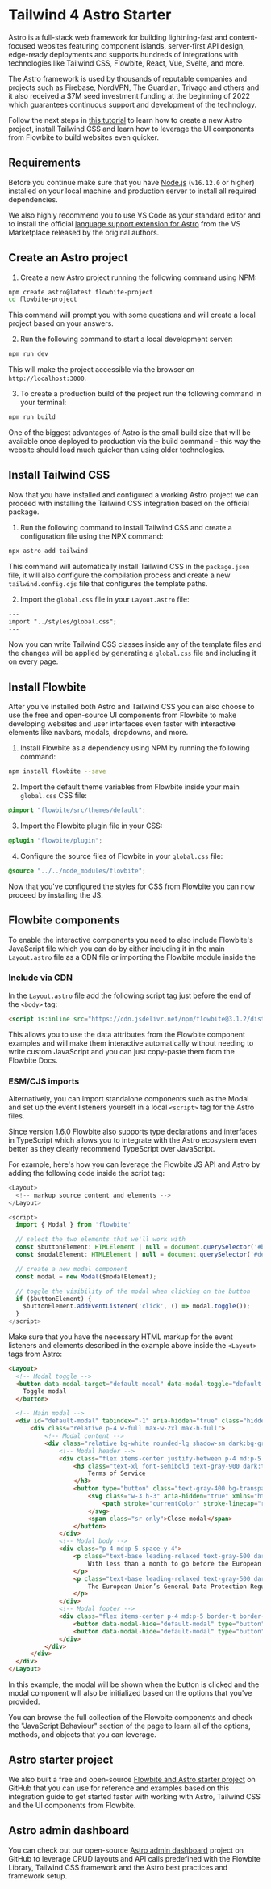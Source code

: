 # Tailwind 4 Astro Starter

Astro is a full-stack web framework for building lightning-fast and content-focused websites featuring component islands, server-first API design, edge-ready deployments and supports hundreds of integrations with technologies like Tailwind CSS, Flowbite, React, Vue, Svelte, and more.

The Astro framework is used by thousands of reputable companies and projects such as Firebase, NordVPN, The Guardian, Trivago and others and it also received a $7M seed investment funding at the beginning of 2022 which guarantees continuous support and development of the technology.

Follow the next steps in [this tutorial](https://flowbite.com/docs/getting-started/astro/) to learn how to create a new Astro project, install Tailwind CSS and learn how to leverage the UI components from Flowbite to build websites even quicker.

## Requirements

Before you continue make sure that you have [Node.js](https://nodejs.org/en/) (`v16.12.0` or higher) installed on your local machine and production server to install all required dependencies.

We also highly recommend you to use VS Code as your standard editor and to install the official [language support extension for Astro](https://marketplace.visualstudio.com/items?itemName=astro-build.astro-vscode) from the VS Marketplace released by the original authors.

## Create an Astro project

1. Create a new Astro project running the following command using NPM:

```bash
npm create astro@latest flowbite-project
cd flowbite-project
```

This command will prompt you with some questions and will create a local project based on your answers.

2. Run the following command to start a local development server:

```bash
npm run dev
```

This will make the project accessible via the browser on `http://localhost:3000`.

3. To create a production build of the project run the following command in your terminal:

```bash
npm run build
```

One of the biggest advantages of Astro is the small build size that will be available once deployed to production via the build command - this way the website should load much quicker than using older technologies.

## Install Tailwind CSS

Now that you have installed and configured a working Astro project we can proceed with installing the Tailwind CSS integration based on the official package.

1. Run the following command to install Tailwind CSS and create a configuration file using the NPX command:

```bash
npx astro add tailwind
```

This command will automatically install Tailwind CSS in the `package.json` file, it will also configure the compilation process and create a new `tailwind.config.cjs` file that configures the template paths.

2. Import the `global.css` file in your `Layout.astro` file:

```html
---
import "../styles/global.css";
---
```

Now you can write Tailwind CSS classes inside any of the template files and the changes will be applied by generating a `global.css` file and including it on every page.

## Install Flowbite

After you've installed both Astro and Tailwind CSS you can also choose to use the free and open-source UI components from Flowbite to make developing websites and user interfaces even faster with interactive elements like navbars, modals, dropdowns, and more.

1. Install Flowbite as a dependency using NPM by running the following command:

```bash
npm install flowbite --save
```

2. Import the default theme variables from Flowbite inside your main `global.css` CSS file:

```css
@import "flowbite/src/themes/default";
```

3. Import the Flowbite plugin file in your CSS:

```css
@plugin "flowbite/plugin";
```

4. Configure the source files of Flowbite in your `global.css` file:

```css
@source "../../node_modules/flowbite";
```

Now that you've configured the styles for CSS from Flowbite you can now proceed by installing the JS.

## Flowbite components

To enable the interactive components you need to also include Flowbite's JavaScript file which you can do by either including it in the main `Layout.astro` file as a CDN file or importing the Flowbite module inside the 

### Include via CDN

In the `Layout.astro` file add the following script tag just before the end of the `<body>` tag:

```html
<script is:inline src="https://cdn.jsdelivr.net/npm/flowbite@3.1.2/dist/flowbite.min.js"></script>
```

This allows you to use the data attributes from the Flowbite component examples and will make them interactive automatically without needing to write custom JavaScript and you can just copy-paste them from the Flowbite Docs.

### ESM/CJS imports

Alternatively, you can import standalone components such as the Modal and set up the event listeners yourself in a local `<script>` tag for the Astro files. 

Since version 1.6.0 Flowbite also supports type declarations and interfaces in TypeScript which allows you to integrate with the Astro ecosystem even better as they clearly recommend TypeScript over JavaScript.

For example, here's how you can leverage the Flowbite JS API and Astro by adding the following code inside the script tag:

```javascript
<Layout>
  <!-- markup source content and elements -->
</Layout>

<script>
  import { Modal } from 'flowbite'

  // select the two elements that we'll work with
  const $buttonElement: HTMLElement | null = document.querySelector('#button');
  const $modalElement: HTMLElement | null = document.querySelector('#defaultModal');

  // create a new modal component
  const modal = new Modal($modalElement);

  // toggle the visibility of the modal when clicking on the button
  if ($buttonElement) {
    $buttonElement.addEventListener('click', () => modal.toggle());
  }
</script>
```

Make sure that you have the necessary HTML markup for the event listeners and elements described in the example above inside the `<Layout>` tags from Astro:

```html
<Layout>
  <!-- Modal toggle -->
  <button data-modal-target="default-modal" data-modal-toggle="default-modal" class="block text-white bg-blue-700 hover:bg-blue-800 focus:ring-4 focus:outline-none focus:ring-blue-300 font-medium rounded-lg text-sm px-5 py-2.5 text-center dark:bg-blue-600 dark:hover:bg-blue-700 dark:focus:ring-blue-800" type="button">
    Toggle modal
  </button>

  <!-- Main modal -->
  <div id="default-modal" tabindex="-1" aria-hidden="true" class="hidden overflow-y-auto overflow-x-hidden fixed top-0 right-0 left-0 z-50 justify-center items-center w-full md:inset-0 h-[calc(100%-1rem)] max-h-full">
      <div class="relative p-4 w-full max-w-2xl max-h-full">
          <!-- Modal content -->
          <div class="relative bg-white rounded-lg shadow-sm dark:bg-gray-700">
              <!-- Modal header -->
              <div class="flex items-center justify-between p-4 md:p-5 border-b rounded-t dark:border-gray-600 border-gray-200">
                  <h3 class="text-xl font-semibold text-gray-900 dark:text-white">
                      Terms of Service
                  </h3>
                  <button type="button" class="text-gray-400 bg-transparent hover:bg-gray-200 hover:text-gray-900 rounded-lg text-sm w-8 h-8 ms-auto inline-flex justify-center items-center dark:hover:bg-gray-600 dark:hover:text-white" data-modal-hide="default-modal">
                      <svg class="w-3 h-3" aria-hidden="true" xmlns="http://www.w3.org/2000/svg" fill="none" viewBox="0 0 14 14">
                          <path stroke="currentColor" stroke-linecap="round" stroke-linejoin="round" stroke-width="2" d="m1 1 6 6m0 0 6 6M7 7l6-6M7 7l-6 6"/>
                      </svg>
                      <span class="sr-only">Close modal</span>
                  </button>
              </div>
              <!-- Modal body -->
              <div class="p-4 md:p-5 space-y-4">
                  <p class="text-base leading-relaxed text-gray-500 dark:text-gray-400">
                      With less than a month to go before the European Union enacts new consumer privacy laws for its citizens, companies around the world are updating their terms of service agreements to comply.
                  </p>
                  <p class="text-base leading-relaxed text-gray-500 dark:text-gray-400">
                      The European Union’s General Data Protection Regulation (G.D.P.R.) goes into effect on May 25 and is meant to ensure a common set of data rights in the European Union. It requires organizations to notify users as soon as possible of high-risk data breaches that could personally affect them.
                  </p>
              </div>
              <!-- Modal footer -->
              <div class="flex items-center p-4 md:p-5 border-t border-gray-200 rounded-b dark:border-gray-600">
                  <button data-modal-hide="default-modal" type="button" class="text-white bg-blue-700 hover:bg-blue-800 focus:ring-4 focus:outline-none focus:ring-blue-300 font-medium rounded-lg text-sm px-5 py-2.5 text-center dark:bg-blue-600 dark:hover:bg-blue-700 dark:focus:ring-blue-800">I accept</button>
                  <button data-modal-hide="default-modal" type="button" class="py-2.5 px-5 ms-3 text-sm font-medium text-gray-900 focus:outline-none bg-white rounded-lg border border-gray-200 hover:bg-gray-100 hover:text-blue-700 focus:z-10 focus:ring-4 focus:ring-gray-100 dark:focus:ring-gray-700 dark:bg-gray-800 dark:text-gray-400 dark:border-gray-600 dark:hover:text-white dark:hover:bg-gray-700">Decline</button>
              </div>
          </div>
      </div>
  </div>
</Layout>
```

In this example, the modal will be shown when the button is clicked and the modal component will also be initialized based on the options that you've provided.

You can browse the full collection of the Flowbite components and check the "JavaScript Behaviour" section of the page to learn all of the options, methods, and objects that you can leverage.

## Astro starter project

We also built a free and open-source [Flowbite and Astro starter project](https://github.com/themesberg/tailwind-astro-starter) on GitHub that you can use for reference and examples based on this integration guide to get started faster with working with Astro, Tailwind CSS and the UI components from Flowbite.

## Astro admin dashboard

You can check out our open-source [Astro admin dashboard](https://github.com/themesberg/flowbite-astro-admin-dashboard) project on GitHub to leverage CRUD layouts and API calls predefined with the Flowbite Library, Tailwind CSS framework and the Astro best practices and framework setup.